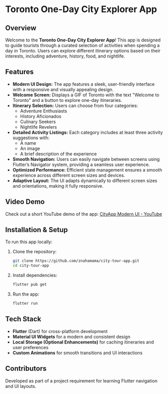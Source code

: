 # Toronto One-Day City Explorer App

## Overview
Welcome to the **Toronto One-Day City Explorer App**! This app is designed to guide tourists through a curated selection of activities when spending a day in Toronto. Users can explore different itinerary options based on their interests, including adventure, history, food, and nightlife.

## Features
- **Modern UI Design:** The app features a sleek, user-friendly interface with a responsive and visually appealing design.
- **Welcome Screen:** Displays a GIF of Toronto with the text "Welcome to Toronto" and a button to explore one-day itineraries.
- **Itinerary Selection:** Users can choose from four categories:
  - Adventure Enthusiasts
  - History Aficionados
  - Culinary Seekers
  - Nightlife Revelers
- **Detailed Activity Listings:** Each category includes at least three activity suggestions with:
  - A name
  - An image
  - A brief description of the experience
- **Smooth Navigation:** Users can easily navigate between screens using Flutter’s Navigator system, providing a seamless user experience.
- **Optimized Performance:** Efficient state management ensures a smooth experience across different screen sizes and devices.
- **Adaptive Layout:** The UI adapts dynamically to different screen sizes and orientations, making it fully responsive.

## Video Demo
Check out a short YouTube demo of the app: [CityApp Modern UI - YouTube](https://www.youtube.com/shorts/wwpkNmXBJDo)

## Installation & Setup
To run this app locally:
1. Clone the repository:
   ```bash
   git clone https://github.com/znahamama/city-tour-app.git
   cd city-tour-app
   ```
2. Install dependencies:
   ```bash
   flutter pub get
   ```
3. Run the app:
   ```bash
   flutter run
   ```

## Tech Stack
- **Flutter** (Dart) for cross-platform development
- **Material UI Widgets** for a modern and consistent design
- **Local Storage (Optional Enhancements)** for caching itineraries and user preferences
- **Custom Animations** for smooth transitions and UI interactions

## Contributors
Developed as part of a project requirement for learning Flutter navigation and UI layouts.

